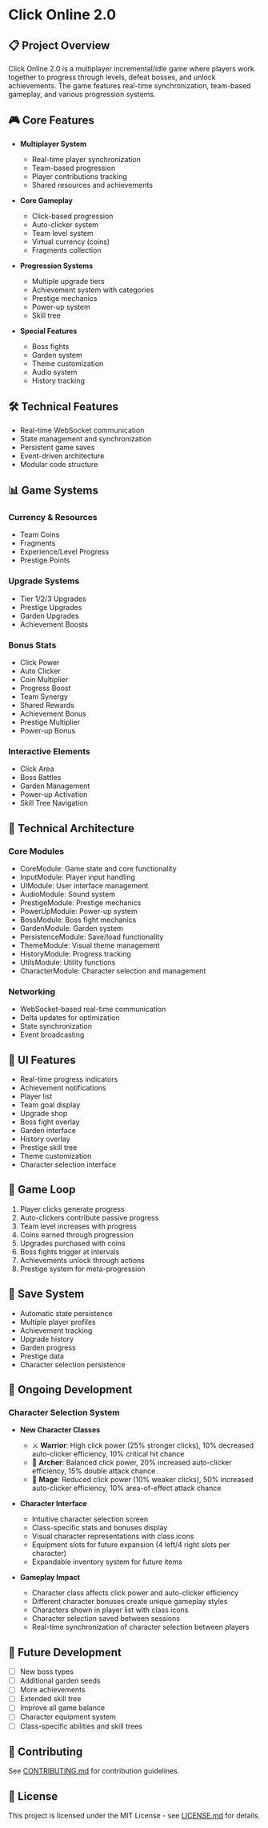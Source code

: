 # Click Online 2.0

## 📋 Project Overview
Click Online 2.0 is a multiplayer incremental/idle game where players work together to progress through levels, defeat bosses, and unlock achievements. The game features real-time synchronization, team-based gameplay, and various progression systems.

## 🎮 Core Features
- **Multiplayer System**
  - Real-time player synchronization
  - Team-based progression
  - Player contributions tracking
  - Shared resources and achievements

- **Core Gameplay**
  - Click-based progression
  - Auto-clicker system
  - Team level system
  - Virtual currency (coins)
  - Fragments collection

- **Progression Systems**
  - Multiple upgrade tiers
  - Achievement system with categories
  - Prestige mechanics
  - Power-up system
  - Skill tree

- **Special Features**
  - Boss fights
  - Garden system
  - Theme customization
  - Audio system
  - History tracking

## 🛠 Technical Features
- Real-time WebSocket communication
- State management and synchronization
- Persistent game saves
- Event-driven architecture
- Modular code structure

## 📊 Game Systems

### Currency & Resources
- Team Coins
- Fragments
- Experience/Level Progress
- Prestige Points

### Upgrade Systems
- Tier 1/2/3 Upgrades
- Prestige Upgrades
- Garden Upgrades
- Achievement Boosts

### Bonus Stats
- Click Power
- Auto Clicker
- Coin Multiplier
- Progress Boost
- Team Synergy
- Shared Rewards
- Achievement Bonus
- Prestige Multiplier
- Power-up Bonus

### Interactive Elements
- Click Area
- Boss Battles
- Garden Management
- Power-up Activation
- Skill Tree Navigation

## 🔧 Technical Architecture

### Core Modules
- CoreModule: Game state and core functionality
- InputModule: Player input handling
- UIModule: User interface management
- AudioModule: Sound system
- PrestigeModule: Prestige mechanics
- PowerUpModule: Power-up system
- BossModule: Boss fight mechanics
- GardenModule: Garden system
- PersistenceModule: Save/load functionality
- ThemeModule: Visual theme management
- HistoryModule: Progress tracking
- UtilsModule: Utility functions
- CharacterModule: Character selection and management

### Networking
- WebSocket-based real-time communication
- Delta updates for optimization
- State synchronization
- Event broadcasting

## 🎨 UI Features
- Real-time progress indicators
- Achievement notifications
- Player list
- Team goal display
- Upgrade shop
- Boss fight overlay
- Garden interface
- History overlay
- Prestige skill tree
- Theme customization
- Character selection interface

## 🔄 Game Loop
1. Player clicks generate progress
2. Auto-clickers contribute passive progress
3. Team level increases with progress
4. Coins earned through progression
5. Upgrades purchased with coins
6. Boss fights trigger at intervals
7. Achievements unlock through actions
8. Prestige system for meta-progression

## 🔐 Save System
- Automatic state persistence
- Multiple player profiles
- Achievement tracking
- Upgrade history
- Garden progress
- Prestige data
- Character selection persistence

## 🚧 Ongoing Development

### Character Selection System
- **New Character Classes**
  - ⚔️ **Warrior**: High click power (25% stronger clicks), 10% decreased auto-clicker efficiency, 10% critical hit chance
  - 🏹 **Archer**: Balanced click power, 20% increased auto-clicker efficiency, 15% double attack chance
  - 🔮 **Mage**: Reduced click power (10% weaker clicks), 50% increased auto-clicker efficiency, 10% area-of-effect attack chance

- **Character Interface**
  - Intuitive character selection screen
  - Class-specific stats and bonuses display
  - Visual character representations with class icons
  - Equipment slots for future expansion (4 left/4 right slots per character)
  - Expandable inventory system for future items

- **Gameplay Impact**
  - Character class affects click power and auto-clicker efficiency
  - Different character bonuses create unique gameplay styles
  - Characters shown in player list with class icons
  - Character selection saved between sessions
  - Real-time synchronization of character selection between players

## 🎯 Future Development
- [ ] New boss types
- [ ] Additional garden seeds
- [ ] More achievements
- [ ] Extended skill tree
- [ ] Improve all game balance
- [ ] Character equipment system
- [ ] Class-specific abilities and skill trees
 
## 🤝 Contributing
See [CONTRIBUTING.md](CONTRIBUTING.md) for contribution guidelines.

## 📝 License
This project is licensed under the MIT License - see [LICENSE.md](LICENSE.md) for details.